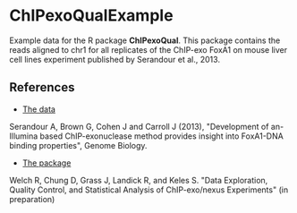 # ChIPexoQualExample

Example data for the R package **ChIPexoQual**. This package contains the reads aligned to chr1 for all replicates of the ChIP-exo FoxA1 on mouse liver cell lines experiment published by Serandour et al., 2013. 

## References

- [The data](https://genomebiology.biomedcentral.com/articles/10.1186/gb-2013-14-12-r147)

Serandour A, Brown G, Cohen J and Carroll J (2013), "Development of an-Illumina based ChIP-exonuclease method provides insight into FoxA1-DNA binding properties", Genome Biology. 

- [The package](https://github.com/keleslab/ChIPexoQual)

Welch R, Chung D, Grass J, Landick R, and Keles S. "Data Exploration, Quality Control, and Statistical Analysis of ChIP-exo/nexus Experiments" (in preparation)

